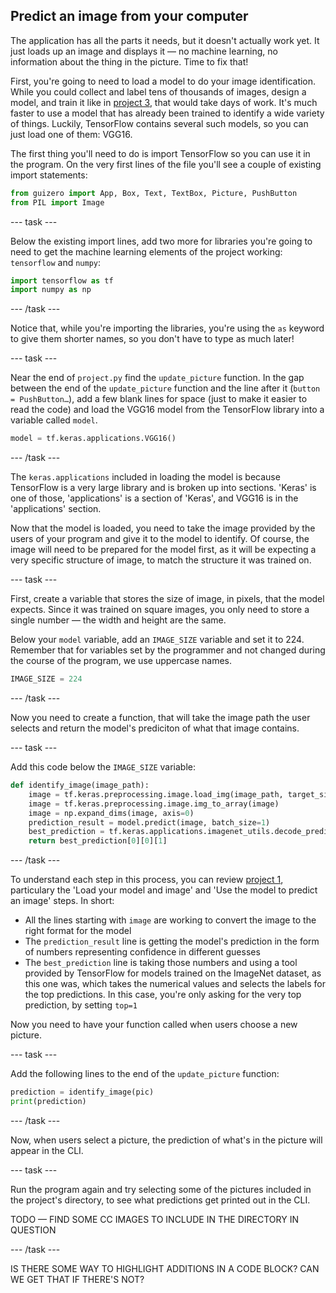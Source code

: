 ## Predict an image from your computer

The application has all the parts it needs, but it doesn't actually work yet. It just loads up an image and displays it — no machine learning, no information about the thing in the picture. Time to fix that!

First, you're going to need to load a model to do your image identification. While you could collect and label tens of thousands of images, design a model, and train it like in [project 3](#), that would take days of work. It's much faster to use a model that has already been trained to identify a wide variety of things. Luckily, TensorFlow contains several such models, so you can just load one of them: VGG16.

The first thing you'll need to do is import TensorFlow so you can use it in the program. On the very first lines of the file you'll see a couple of existing import statements:

```python
from guizero import App, Box, Text, TextBox, Picture, PushButton
from PIL import Image
```

--- task ---

Below the existing import lines, add two more for libraries you're going to need to get the machine learning elements of the project working: `tensorflow` and `numpy`:

```python
import tensorflow as tf
import numpy as np
```

--- /task ---

Notice that, while you're importing the libraries, you're using the `as` keyword to give them shorter names, so you don't have to type as much later!

--- task ---

Near the end of `project.py` find the `update_picture` function. In the gap between the end of the `update_picture` function and the line after it (`button = PushButton…`), add a few blank lines for space (just to make it easier to read the code) and load the VGG16 model from the TensorFlow library into a variable called `model`.

```python
model = tf.keras.applications.VGG16()
```

--- /task ---

The `keras.applications` included in loading the model is because TensorFlow is a very large library and is broken up into sections. 'Keras' is one of those, 'applications' is a section of 'Keras', and VGG16 is in the 'applications' section.

Now that the model is loaded, you need to take the image provided by the users of your program and give it to the model to identify. Of course, the image will need to be prepared for the model first, as it will be expecting a very specific structure of image, to match the structure it was trained on.

--- task ---

First, create a variable that stores the size of image, in pixels, that the model expects. Since it was trained on square images, you only need to store a single number — the width and height are the same.

Below your `model` variable, add an `IMAGE_SIZE` variable and set it to 224. Remember that for variables set by the programmer and not changed during the course of the program, we use uppercase names.

```python
IMAGE_SIZE = 224
```

--- /task ---

Now you need to create a function, that will take the image path the user selects and return the model's prediciton of what that image contains.

--- task ---

Add this code below the `IMAGE_SIZE` variable:

```python
def identify_image(image_path):
    image = tf.keras.preprocessing.image.load_img(image_path, target_size=(IMAGE_SIZE, IMAGE_SIZE))
    image = tf.keras.preprocessing.image.img_to_array(image)
    image = np.expand_dims(image, axis=0)
    prediction_result = model.predict(image, batch_size=1)
    best_prediction = tf.keras.applications.imagenet_utils.decode_predictions(prediction_result, top=1)
    return best_prediction[0][0][1]
```

--- /task ---

To understand each step in this process, you can review [project 1](#), particulary the 'Load your model and image' and 'Use the model to predict an image' steps. In short: 

  * All the lines starting with `image` are working to convert the image to the right format for the model
  * The `prediction_result` line is getting the model's prediction in the form of numbers representing confidence in different guesses
  * The `best_prediction` line is taking those numbers and using a tool provided by TensorFlow for models trained on the ImageNet dataset, as this one was, which takes the numerical values and selects the labels for the top predictions. In this case, you're only asking for the very top prediction, by setting `top=1`

Now you need to have your function called when users choose a new picture. 

--- task ---

Add the following lines to the end of the `update_picture` function:

```python
prediction = identify_image(pic)
print(prediction)
```

--- /task ---

Now, when users select a picture, the prediction of what's in the picture will appear in the CLI.

--- task ---

Run the program again and try selecting some of the pictures included in the project's directory, to see what predictions get printed out in the CLI.

TODO — FIND SOME CC IMAGES TO INCLUDE IN THE DIRECTORY IN QUESTION

--- /task ---

IS THERE SOME WAY TO HIGHLIGHT ADDITIONS IN A CODE BLOCK? CAN WE GET THAT IF THERE'S NOT?
